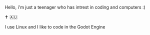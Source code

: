 Hello, i'm just a teenager who has intrest in coding and computers :)


✝️ 🇦🇺

I use Linux and I like to code in the Godot Engine
